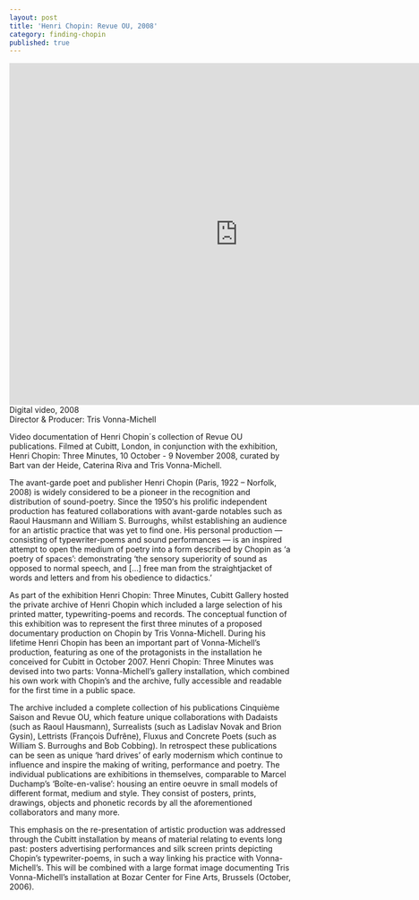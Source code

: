 ```yaml
---
layout: post
title: 'Henri Chopin: Revue OU, 2008'
category: finding-chopin
published: true
---
```


<iframe src="https://player.vimeo.com/video/92358879?color=ffffff&title=0&byline=0&portrait=0" width="815" height="611" frameborder="0" webkitallowfullscreen mozallowfullscreen allowfullscreen></iframe>
Digital video, 2008<br/>
Director & Producer: Tris Vonna-Michell

Video documentation of Henri Chopin´s collection of Revue OU publications. Filmed at Cubitt, London, in conjunction with the exhibition, Henri Chopin: Three Minutes, 10 October - 9 November 2008, curated by Bart van der Heide, Caterina Riva and Tris Vonna-Michell.

The avant-garde poet and publisher Henri Chopin (Paris, 1922 – Norfolk, 2008) is widely considered to be a pioneer in the recognition and distribution of sound-poetry. Since the 1950′s his prolific independent production has featured collaborations with avant-garde notables such as Raoul Hausmann and William S. Burroughs, whilst establishing an audience for an artistic practice that was yet to find one. His personal production — consisting of typewriter-poems and sound performances — is an inspired attempt to open the medium of poetry into a form described by Chopin as ‘a poetry of spaces’: demonstrating ‘the sensory superiority of sound as opposed to normal speech, and […] free man from the straightjacket of words and letters and from his obedience to didactics.’

As part of the exhibition Henri Chopin: Three Minutes, Cubitt Gallery hosted the private archive of Henri Chopin which included a large selection of his printed matter, typewriting-poems and records. The conceptual function of this exhibition was to represent the first three minutes of a proposed documentary production on Chopin by Tris Vonna-Michell. During his lifetime Henri Chopin has been an important part of Vonna-Michell’s production, featuring as one of the protagonists in the installation he conceived for Cubitt in October 2007. Henri Chopin: Three Minutes was devised into two parts: Vonna-Michell’s gallery installation, which combined his own work with Chopin’s and the archive, fully accessible and readable for the first time in a public space.

The archive included a complete collection of his publications Cinquième Saison and Revue OU, which feature unique collaborations with Dadaists (such as Raoul Hausmann), Surrealists (such as Ladislav Novak and Brion Gysin), Lettrists (François Dufrêne), Fluxus and Concrete Poets (such as William S. Burroughs and Bob Cobbing). In retrospect these publications can be seen as unique ‘hard drives’ of early modernism which continue to influence and inspire the making of writing, performance and poetry. The individual publications are exhibitions in themselves, comparable to Marcel Duchamp’s ‘Boîte-en-valise’: housing an entire oeuvre in small models of different format, medium and style. They consist of posters, prints, drawings, objects and phonetic records by all the aforementioned collaborators and many more.

This emphasis on the re-presentation of artistic production was addressed through the Cubitt installation by means of material relating to events long past: posters advertising performances and silk screen prints depicting Chopin’s typewriter-poems, in such a way linking his practice with Vonna-Michell’s. This will be combined with a large format image documenting Tris Vonna-Michell’s installation at Bozar Center for Fine Arts, Brussels (October, 2006).
